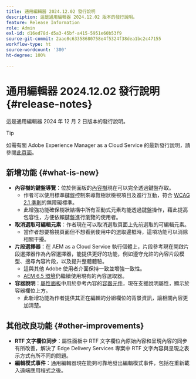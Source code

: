 ```yaml
---
title: 通用編輯器 2024.12.02 發行說明
description: 這是通用編輯器 2024.12.02 版本的發行說明。
feature: Release Information
role: Admin
exl-id: d16ed78d-d5a3-45bf-a415-5951e60b53f9
source-git-commit: 2aae8c63358680758e4f5324f38dea1bc2c47155
workflow-type: ht
source-wordcount: '300'
ht-degree: 100%

---
```



# 通用編輯器 2024.12.02 發行說明 {#release-notes}

這是通用編輯器 2024 年 12 月 2 日版本的發行說明。

>[!TIP]
>
>如需有關 Adobe Experience Manager as a Cloud Service 的最新發行說明，請參閱[此頁面](/help/release-notes/release-notes-cloud/release-notes-current.md)。

## 新增功能 {#what-is-new}

* **內容樹的鍵盤導覽**：位於側面板的[內容樹](/help/sites-cloud/authoring/universal-editor/navigation.md#content-tree-mode)現在可以完全透過鍵盤存取。
   * 作者可以使用標準鍵盤控制來導覽樹狀檢視項目及進行互動，符合 [WCAG 2.1 準則](/help/sites-cloud/authoring/page-editor/accessible-content.md)的無障礙標準。
   * 此增強功能確保樹狀結構中所有互動式元素均能透過鍵盤操作，藉此提高包容性，方便依賴鍵盤進行瀏覽的使用者。
* **取消選取可編輯元素**：作者現在可以取消選取頁面上先前選取的可編輯元素。
   * 當作者想要檢視頁面但不想看到使用中的選取邊框時，這項功能可以消除相關干擾。
* **片段選擇器**：在 AEM as a Cloud Service 執行個體上，片段參考現在開啟片段選擇器作為內容選擇器，能提供更好的功能，例如遵守允許的內容片段模型、搜尋內容片段，以及提升整體體驗。
   * 這與其他 Adobe 使用者介面保持一致並增強一致性。
   * [AEM 6.5 環境](https://experienceleague.adobe.com/zh-hant/docs/experience-manager-65/content/implementing/developing/headless/universal-editor/introduction)仍繼續使用現有的內容選取器。
* **容器說明**：[屬性面板](/help/sites-cloud/authoring/universal-editor/navigation.md#properties-panel-properties-rail)中用於參考內容的[容器元件](/help/implementing/universal-editor/field-types.md#container)，現在支援說明屬性，顯示於容器欄位上方。
   * 此新增功能為作者提供其正在編輯的分組欄位的背景資訊，讓相關內容更加清楚。

## 其他改良功能 {#other-improvements}

* **RTF 文字欄位同步**：屬性面板中 RTF 文字欄位內原始內容和呈現內容的同步有所改善，解決了 Edge Delivery Services 專案中 RTF 文字內容與呈現之表示方式有所不同的問題。
* **編輯模式事件**：通用編輯器現在能夠可靠地發出編輯模式事件，包括在重新載入遠端應用程式之後。
